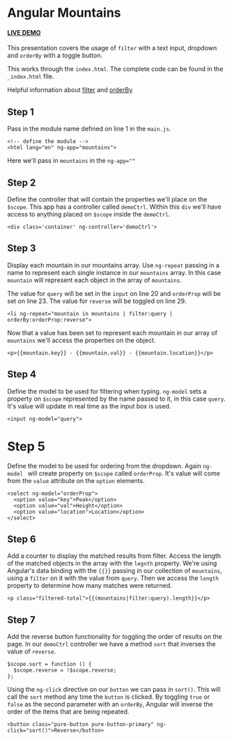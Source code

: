 # Angular Mountains

#### [LIVE DEMO](http://schuchard.github.io/angular-mountains-filter/)

This presentation covers the usage of `filter` with a text input, dropdown and `orderBy` with a toggle button.

This works through the `index.html`. The complete code can be found in the `_index.html` file.

Helpful information about [filter](https://docs.angularjs.org/api/ng/filter/filter) and [orderBy](https://docs.angularjs.org/api/ng/filter/orderBy)

## Step 1
Pass in the module name defined on line 1 in the `main.js`.

```
<!-- define the module -->
<html lang="en" ng-app="mountains">
```

Here we'll pass in `mountains` in the `ng-app=""`

## Step 2
Define the controller that will contain the properties we'll place on the `$scope`. This app has a controller called `demoCtrl`. Within this `div` we'll have access to anything placed on `$scope` inside the `demoCtrl`.

```
<div class='container' ng-controller='demoCtrl'>
```

## Step 3
Display each mountain in our mountains array. Use `ng-repeat` passing in a name to represent each single instance in our `mountains` array. In this case `mountain` will represent each object in the array of `mountains`.

The value for `query` will be set in the `input` on line 20 and `orderProp` will be set on line 23. The value for `reverse` will be toggled on line 29.

```
<li ng-repeat="mountain in mountains | filter:query | orderBy:orderProp:reverse">
```

Now that a value has been set to represent each mountain in our array of `mountains` we'll access the properties on the object.

```
<p>{{mountain.key}} - {{mountain.val}} - {{mountain.location}}</p>
```

## Step 4
Define the model to be used for filtering when typing. `ng-model` sets a property on `$scope` represented by the name passed to it, in this case `query`. It's value will update in real time as the input box is used.

```
<input ng-model="query">
```

# Step 5
Define the model to be used for ordering from the dropdown. Again `ng-model ` will create property on `$scope` called `orderProp`. It's value will come from the `value` attribute on the `option` elements.

```
<select ng-model="orderProp">
  <option value="key">Peak</option>
  <option value="val">Height</option>
  <option value="location">Location</option>
</select>
```

## Step 6
Add a counter to display the matched results from filter. Access the length of the matched objects in the array with the `legnth` property. We're using Angular's data binding with the `{{}}` passing in our collection of `mountains`, using a `filter` on it with the value from `query`. Then we access the `length` property to determine how many matches were returned.

```
<p class="filtered-total">{{(mountains|filter:query).length}}</p>
```

## Step 7
Add the reverse button functionality for toggling the order of results on the page. In our `demoCtrl` controller we have a method `sort` that inverses the value of `reverse`.

```
$scope.sort = function () {
  $scope.reverse = !$scope.reverse;
};
```

Using the `ng-click` directive on our `button` we can pass in `sort()`. This will call the `sort` method any time the `button` is clicked. By toggling `true` or `false` as the second parameter with an `orderBy`, Angular will inverse the order of the items that are being repeated.  

```
<button class="pure-button pure-button-primary" ng-click="sort()">Reverse</button>
```



